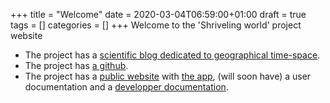 +++
title = "Welcome"
date = 2020-03-04T06:59:00+01:00
draft = true
tags = []
categories = []
+++
Welcome to the 'Shriveling world' project website
* The project has a [scientific blog dedicated to geographical time-space](https://timespace.hypotheses.org/).
* The project has [a github](https://github.com/theworldisnotflat/shriveling_world).
* The project has a [public website](https://theworldisnotflat.github.io/) with [the app](https://theworldisnotflat.github.io/app/), (will soon have) a user documentation and a [developper documentation](https://theworldisnotflat.github.io/documentation/).

